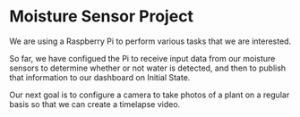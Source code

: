 # Moisture Sensor Project

We are using a Raspberry Pi to perform various tasks that we are interested.

So far, we have configued the Pi to receive input data from our moisture sensors to determine whether or not water is detected, and then to publish that information to our dashboard on Initial State.

Our next goal is to configure a camera to take photos of a plant on a regular basis so that we can create a timelapse video.
